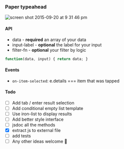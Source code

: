 ### Paper typeahead

![screen shot 2015-09-20 at 9 31 46 pm](https://cloud.githubusercontent.com/assets/883126/9985336/0e049bae-5fdf-11e5-9ccf-e3122a8b1cc8.png)

#### API

* data - **required** an array of your data
* input-label - **optional** the label for your input
* filter-fn - **optional** your filter by logic
```js
function(data, input) { return data; }
```

#### Events

* `on-item-selected`: e.details === item that was tapped

#### Todo

* [ ] Add tab / enter result selection
* [ ] Add conditional empty list template
* [ ] Use iron-list to display results
* [ ] Add better style interface
* [ ] jsdoc all the methods
* [x] extract js to external file
* [ ] add tests
* [ ] Any other ideas welcome 🎷
